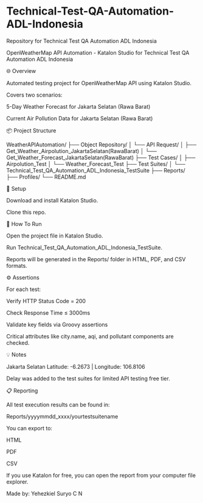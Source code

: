 # Technical-Test-QA-Automation-ADL-Indonesia
Repository for Technical Test QA Automation ADL Indonesia

OpenWeatherMap API Automation - Katalon Studio for Technical Test QA Automation ADL Indonesia

🌐 Overview

Automated testing project for OpenWeatherMap API using Katalon Studio.

Covers two scenarios:

5-Day Weather Forecast for Jakarta Selatan (Rawa Barat)

Current Air Pollution Data for Jakarta Selatan (Rawa Barat)

📦 Project Structure

WeatherAPIAutomation/
├── Object Repository/
│   └── API Request/
│       ├── Get_Weather_Airpolution_JakartaSelatan(RawaBarat)
│       └── Get_Weather_Forecast_JakartaSelatan(RawaBarat)
├── Test Cases/
│       ├── Airpolution_Test
│       └── Weather_Forecast_Test
├── Test Suites/
│   └── Technical_Test_QA_Automation_ADL_Indonesia_TestSuite
├── Reports/
├── Profiles/
└── README.md

🔑 Setup

Download and install Katalon Studio.

Clone this repo.

🚀 How To Run

Open the project file in Katalon Studio.

Run Technical_Test_QA_Automation_ADL_Indonesia_TestSuite.

Reports will be generated in the Reports/ folder in HTML, PDF, and CSV formats.

⚙️ Assertions

For each test:

Verify HTTP Status Code = 200

Check Response Time ≤ 3000ms

Validate key fields via Groovy assertions

Critical attributes like city.name, aqi, and pollutant components are checked.

💡 Notes

Jakarta Selatan Latitude: -6.2673  | Longitude: 106.8106

Delay was added to the test suites for limited API testing free tier.

📋 Reporting

All test execution results can be found in:

Reports/yyyymmdd_xxxx/yourtestsuitename

You can export to:

HTML

PDF

CSV

If you use Katalon for free, you can open the report from your computer file explorer.

Made by: Yehezkiel Suryo C N
